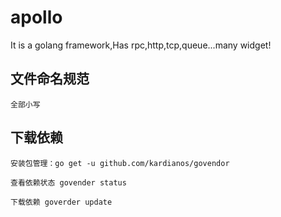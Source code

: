 # apollo
It is a  golang framework,Has rpc,http,tcp,queue...many widget!

## 文件命名规范

    全部小写

## 下载依赖

    安装包管理：go get -u github.com/kardianos/govendor

    查看依赖状态 govender status

    下载依赖 goverder update